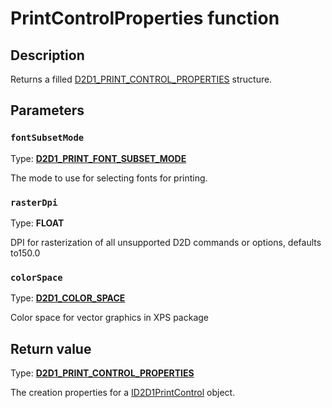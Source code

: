 # PrintControlProperties function

## Description

Returns a filled [D2D1_PRINT_CONTROL_PROPERTIES](https://learn.microsoft.com/windows/desktop/api/d2d1_1/ns-d2d1_1-d2d1_print_control_properties) structure.

## Parameters

### `fontSubsetMode`

Type: **[D2D1_PRINT_FONT_SUBSET_MODE](https://learn.microsoft.com/windows/desktop/api/d2d1_1/ne-d2d1_1-d2d1_print_font_subset_mode)**

The mode to use for selecting fonts for printing.

### `rasterDpi`

Type: **FLOAT**

DPI for rasterization of all unsupported D2D commands or options, defaults to150.0

### `colorSpace`

Type: **[D2D1_COLOR_SPACE](https://learn.microsoft.com/windows/desktop/api/d2d1_1/ne-d2d1_1-d2d1_color_space)**

Color space for vector graphics in XPS package

## Return value

Type: **[D2D1_PRINT_CONTROL_PROPERTIES](https://learn.microsoft.com/windows/desktop/api/d2d1_1/ns-d2d1_1-d2d1_print_control_properties)**

The creation properties for a [ID2D1PrintControl](https://learn.microsoft.com/windows/desktop/api/d2d1_1/nn-d2d1_1-id2d1printcontrol) object.